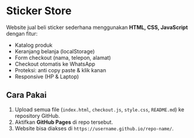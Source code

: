 # Sticker Store

Website jual beli sticker sederhana menggunakan **HTML, CSS, JavaScript** dengan fitur:
- Katalog produk
- Keranjang belanja (localStorage)
- Form checkout (nama, telepon, alamat)
- Checkout otomatis ke WhatsApp
- Proteksi: anti copy paste & klik kanan
- Responsive (HP & Laptop)

## Cara Pakai
1. Upload semua file (`index.html`, `checkout.js`, `style.css`, `README.md`) ke repository GitHub.
2. Aktifkan **GitHub Pages** di repo tersebut.
3. Website bisa diakses di `https://username.github.io/repo-name/`.
